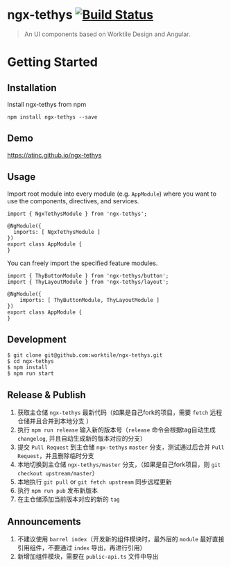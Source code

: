 # ngx-tethys [![Build Status](https://api.travis-ci.org/atinc/ngx-tethys.svg?branch=master)](https://travis-ci.org/atinc/ngx-tethys)

>An UI components based on Worktile Design and Angular.

# Getting Started

## Installation

Install ngx-tethys from npm

```
npm install ngx-tethys --save
```

## Demo

https://atinc.github.io/ngx-tethys

## Usage

Import root module into every module (e.g. `AppModule`) where you want to use the components, directives, and services.

```
import { NgxTethysModule } from 'ngx-tethys';

@NgModule({
  imports: [ NgxTethysModule ]
})
export class AppModule {
}
```

You can freely import the specified feature modules.


```
import { ThyButtonModule } from 'ngx-tethys/button';
import { ThyLayoutModule } from 'ngx-tethys/layout';

@NgModule({
    imports: [ ThyButtonModule, ThyLayoutModule ]
})
export class AppModule {
}
```

## Development

```
$ git clone git@github.com:worktile/ngx-tethys.git
$ cd ngx-tethys
$ npm install
$ npm run start
```

## Release & Publish

1. 获取主仓储 `ngx-tethys` 最新代码（如果是自己fork的项目，需要 `fetch` 远程仓储并且合并到本地分支 ）
1. 执行 `npm run release` 输入新的版本号（`release` 命令会根据tag自动生成 `changelog`, 并且自动生成新的版本对应的分支）
1. 提交 `Pull Request` 到主仓储 `ngx-tethys` `master` 分支，测试通过后合并 `Pull Request`，并且删除临时分支
1. 本地切换到主仓储 `ngx-tethys/master` 分支，（如果是自己fork项目，则 `git checkout upstream/master`）
1. 本地执行 `git pull` or `git fetch upstream` 同步远程更新
1. 执行 `npm run pub` 发布新版本
1. 在主仓储添加当前版本对应的新的 `tag`

## Announcements

1. 不建议使用 `barrel index`（开发新的组件模块时，最外层的 `module` 最好直接引用组件，不要通过 `index` 导出，再进行引用）
1. 新增加组件模块，需要在 `public-api.ts` 文件中导出
